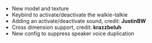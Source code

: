 + New model and texture
+ Keybind to activate/deactivate the walkie-talkie
+ Adding an activate/deactivate sound, credit: **JustinBW**
+ Cross dimension support, credit: **krazzbeluh**
+ New config to suppress speaker voice duplication